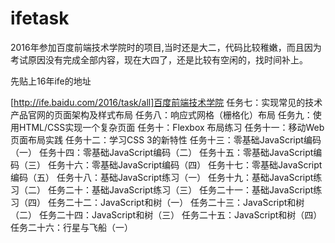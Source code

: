 # ifetask

2016年参加百度前端技术学院时的项目,当时还是大二，代码比较稚嫩，而且因为考试原因没有完成全部内容，现在大四了，还是比较有空闲的，找时间补上。

先贴上16年ife的地址

[http://ife.baidu.com/2016/task/all]百度前端技术学院
任务七：实现常见的技术产品官网的页面架构及样式布局
任务八：响应式网格（栅格化）布局
任务九：使用HTML/CSS实现一个复杂页面
任务十：Flexbox 布局练习
任务十一：移动Web页面布局实践
任务十二：学习CSS 3的新特性
任务十三：零基础JavaScript编码（一）
任务十四：零基础JavaScript编码（二）
任务十五：零基础JavaScript编码（三）
任务十六：零基础JavaScript编码（四）
任务十七：零基础JavaScript编码（五）
任务十八：基础JavaScript练习（一）
任务十九：基础JavaScript练习（二）
任务二十：基础JavaScript练习（三）
任务二十一：基础JavaScript练习（四）
任务二十二：JavaScript和树（一）
任务二十三：JavaScript和树（二）
任务二十四：JavaScript和树（三）
任务二十五：JavaScript和树（四）
任务二十六：行星与飞船（一）
